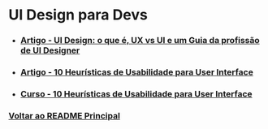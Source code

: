 # UI Design para Devs

- ### [Artigo - UI Design: o que é, UX vs UI e um Guia da profissão de UI Designer](./guia-profissao-UI_designer.md)

- ### [Artigo - 10 Heurísticas de Usabilidade para User Interface](./10heuristicas.md)

- ### [Curso - 10 Heurísticas de Usabilidade para User Interface](./AprimorandoProjetosComHeuristicas/menu.md)

### [Voltar ao README Principal](../README.md)
